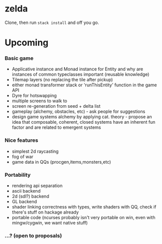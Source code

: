 # zelda

Clone, then run `stack install` and off you go.


# Upcoming

### Basic game
- Applicative instance and Monad instance for Entity and why are instances of
  common typeclasses important (reusable knowledge)
- Tilemap layers (no replacing the tile after pickup)
- either monad transformer stack or 'runThisEntity' function in the game API
- Dyre for hotswapping
- multiple screens to walk to
- screen re-generation from seed + delta list
- gameplay (alchemy, obstacles, etc) - ask people for suggestions
- design game systems alchemy by applying cat. theory - propose an idea that
  composable, coherent, closed systems have an inherent fun factor and are
  related to emergent systems

### Nice features
- simplest 2d raycasting
- fog of war
- game data in QQs (procgen,items,monsters,etc)

### Portability
- rendering api separation
- ascii backend
- 2d (sdl?) backend
- GL backend
- shader linking correctness with types, write shaders with QQ, check if
  there's stuff on hackage already
- portable code (ncurses probably isn't very portable on win, even with
                 mingw/cygwin, we want native stuff)


### ...? (open to proposals)
